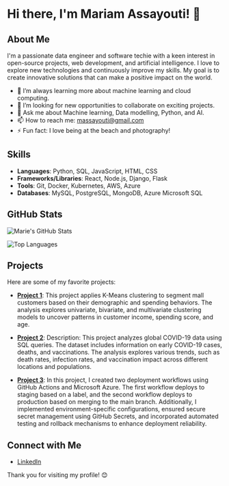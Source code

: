 

# Hi there, I'm Mariam Assayouti! 👋

## About Me

I'm a passionate data engineer and software techie with a keen interest in open-source projects, web development, and artificial intelligence. I love to explore new technologies and continuously improve my skills. My goal is to create innovative solutions that can make a positive impact on the world.

- 🌱 I’m always learning more about machine learning and cloud computing.
- 💼 I’m looking for new opportunities to collaborate on exciting projects.
- 💬 Ask me about Machine learning, Data modelling, Python, and AI.
- 📫 How to reach me: [massayouti@gmail.com](mailto:massayouti@gmail.com)
- ⚡ Fun fact: I love being at the beach and photography!

## Skills

- **Languages**: Python, SQL, JavaScript, HTML, CSS
- **Frameworks/Libraries**: React, Node.js, Django, Flask
- **Tools**: Git, Docker, Kubernetes, AWS, Azure
- **Databases**: MySQL, PostgreSQL, MongoDB, Azure Microsoft SQL

## GitHub Stats

![Marie's GitHub Stats](https://github-readme-stats.vercel.app/api?username=marieassay&show_icons=true&theme=radical)

![Top Languages](https://github-readme-stats.vercel.app/api/top-langs/?username=marieassay&layout=compact&theme=radical)

## Projects

Here are some of my favorite projects:
- [**Project 1**](https://github.com/marieassay/Python-KMeans-modeling--customer-segmentation): This project applies K-Means clustering to segment mall customers based on their demographic and spending behaviors. The analysis explores univariate, bivariate, and multivariate clustering models to uncover patterns in customer income, spending score, and age.

- [**Project 2**](https://github.com/marieassay/PortfolioProjects): Description: This project analyzes global COVID-19 data using SQL queries. The dataset includes information on early COVID-19 cases, deaths, and vaccinations. The analysis explores various trends, such as death rates, infection rates, and vaccination impact across different locations and populations.

- [**Project 3**](https://github.com/marieassay/skills-deploy-to-azure): In this project, I created two deployment workflows using GitHub Actions and Microsoft Azure. The first workflow deploys to staging based on a label, and the second workflow deploys to production based on merging to the main branch. Additionally, I implemented environment-specific configurations, ensured secure secret management using GitHub Secrets, and incorporated automated testing and rollback mechanisms to enhance deployment reliability.

## Connect with Me

- [LinkedIn](https://www.linkedin.com/in/assayouti-mariam)


Thank you for visiting my profile! 😊
